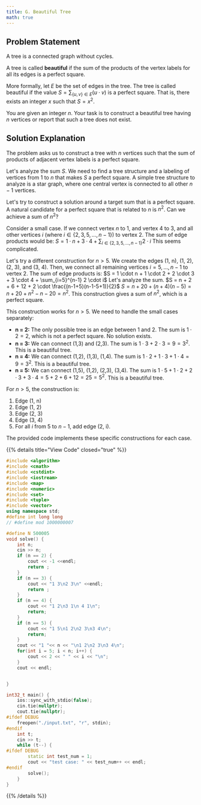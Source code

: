```yaml
---
title: G. Beautiful Tree
math: true
---
```


## Problem Statement

A tree is a connected graph without cycles.

A tree is called **beautiful** if the sum of the products of the vertex labels for all its edges is a perfect square.

More formally, let $E$ be the set of edges in the tree. The tree is called beautiful if the value
$S = \sum_{\{u,v\} \in E} (u \cdot v)$
is a perfect square. That is, there exists an integer $x$ such that $S = x^2$.

You are given an integer $n$. Your task is to construct a beautiful tree having $n$ vertices or report that such a tree does not exist.

## Solution Explanation

The problem asks us to construct a tree with $n$ vertices such that the sum of products of adjacent vertex labels is a perfect square.

Let's analyze the sum $S$. We need to find a tree structure and a labeling of vertices from $1$ to $n$ that makes $S$ a perfect square. A simple tree structure to analyze is a star graph, where one central vertex is connected to all other $n-1$ vertices.

Let's try to construct a solution around a target sum that is a perfect square. A natural candidate for a perfect square that is related to $n$ is $n^2$. Can we achieve a sum of $n^2$?

Consider a small case. If we connect vertex $n$ to $1$, and vertex $4$ to $3$, and all other vertices $i$ (where $i \in \{2, 3, 5, \dots, n-1\}$) to vertex $2$. The sum of edge products would be:
$S = 1 \cdot n + 3 \cdot 4 + \sum_{i \in \{2,3,5,\dots,n-1\}} 2 \cdot i$
This seems complicated.

Let's try a different construction for $n > 5$. We create the edges (1, n), (1, 2), (2, 3), and (3, 4). Then, we connect all remaining vertices $i=5, \dots, n-1$ to vertex 2.
The sum of edge products is:
$S = 1 \cdot n + 1 \cdot 2 + 2 \cdot 3 + 3 \cdot 4 + \sum_{i=5}^{n-1} 2 \cdot i$
Let's analyze the sum.
$S = n + 2 + 6 + 12 + 2 \cdot \frac{(n-1+5)(n-1-5+1)}{2}$
$S = n + 20 + (n+4)(n-5) = n + 20 + n^2 -n - 20 = n^2$.
This construction gives a sum of $n^2$, which is a perfect square.

This construction works for $n > 5$. We need to handle the small cases separately:
- **n = 2:** The only possible tree is an edge between 1 and 2. The sum is $1 \cdot 2 = 2$, which is not a perfect square. No solution exists.
- **n = 3:** We can connect (1,3) and (2,3). The sum is $1 \cdot 3 + 2 \cdot 3 = 9 = 3^2$. This is a beautiful tree.
- **n = 4:** We can connect (1,2), (1,3), (1,4). The sum is $1 \cdot 2 + 1 \cdot 3 + 1 \cdot 4 = 9 = 3^2$. This is a beautiful tree.
- **n = 5:** We can connect (1,5), (1,2), (2,3), (3,4). The sum is $1 \cdot 5 + 1 \cdot 2 + 2 \cdot 3 + 3 \cdot 4 = 5 + 2 + 6 + 12 = 25 = 5^2$. This is a beautiful tree.

For $n > 5$, the construction is:
1. Edge (1, n)
2. Edge (1, 2)
3. Edge (2, 3)
4. Edge (3, 4)
5. For all $i$ from 5 to $n-1$, add edge (2, i).

The provided code implements these specific constructions for each case.

{{% details title="View Code" closed="true" %}}
```cpp
#include <algorithm>
#include <cmath>
#include <cstdint>
#include <iostream>
#include <map>
#include <numeric>
#include <set>
#include <tuple>
#include <vector>
using namespace std;
#define int long long
// #define mod 1000000007

#define N 500005
void solve() {
    int n;
    cin >> n;
    if (n == 2) {
        cout << -1 <<endl;
        return ;
    }
    if (n == 3) {
        cout << "1 3\n2 3\n" <<endl;
        return ;
    }
    if (n == 4) {
        cout << "1 2\n3 1\n 4 1\n";
        return;
    }
    if (n == 5) {
        cout << "1 5\n1 2\n2 3\n3 4\n";
        return;
    }
    cout << "1 "<< n << "\n1 2\n2 3\n3 4\n";
    for(int i = 5; i < n; i++) {
        cout << 2 << " " << i << "\n";
    }
    cout << endl;


}

int32_t main() {
    ios::sync_with_stdio(false);
    cin.tie(nullptr);
    cout.tie(nullptr);
#ifdef DEBUG
    freopen("./input.txt", "r", stdin);
#endif
    int t;
    cin >> t;
    while (t--) {
#ifdef DEBUG
        static int test_num = 1;
        cout << "test case: " << test_num++ << endl;
#endif
        solve();
    }
}
```
{{% /details %}}
